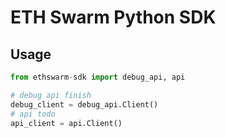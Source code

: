 # ETH Swarm Python SDK

## Usage

```python
from ethswarm-sdk import debug_api, api

# debug api finish
debug_client = debug_api.Client()
# api todo
api_client = api.Client()
```

